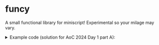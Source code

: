 # funcy

A small functional library for miniscript! Experimental so your milage may vary.
<details>
<summary>Example code (solution for AoC 2024 Day 1 part A):</summary>

```ms
import "funcy";
map=@funcy.map; filter=@funcy.filter;
compose=@funcy.compose; notEmpty=@funcy.notEmpty;
sub=@funcy.sub; zipWith=@funcy.zipWith;
transpose=@funcy.transpose;

read=@funcy.read

linesSplit = map(@split, file.readLines("input.txt"))
sorted = map(@sort, map(
                compose(@map,@read),
                transpose(
                  map(compose(@filter,@notEmpty), linesSplit))))

deltas = map(@abs, zipWith(@sub, sorted[0], sorted[1]))
total = sum(deltas)

print total
```

</details>
